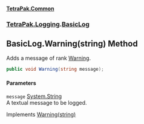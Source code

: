 #### [TetraPak.Common](index.md 'index')
### [TetraPak.Logging](TetraPak_Logging.md 'TetraPak.Logging').[BasicLog](TetraPak_Logging_BasicLog.md 'TetraPak.Logging.BasicLog')
## BasicLog.Warning(string) Method
Adds a message of rank [Warning](TetraPak_Logging_LogRank.md#TetraPak_Logging_LogRank_Warning 'TetraPak.Logging.LogRank.Warning').  
```csharp
public void Warning(string message);
```
#### Parameters
<a name='TetraPak_Logging_BasicLog_Warning(string)_message'></a>
`message` [System.String](https://docs.microsoft.com/en-us/dotnet/api/System.String 'System.String')  
A textual message to be logged.  
  

Implements [Warning(string)](TetraPak_Logging_ILog_Warning(string).md 'TetraPak.Logging.ILog.Warning(string)')  
